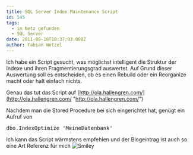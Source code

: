 ```yaml
---
title: SQL Server Index Maintenance Script
id: 545
tags:
  - im Netz gefunden
  - SQL Server
date: 2011-06-16T10:37:03.000Z
author: Fabian Wetzel
---
```


Ich habe ein Script gesucht, was möglichst intelligent die Struktur der Indexe und ihren Fragmentierungsgrad auswertet. Auf Grund dieser Auswertung soll es entscheiden, ob es einen Rebuild oder ein Reorganize macht oder halt einfach nichts.

Genau das tut das Script auf [http://ola.hallengren.com/](http://ola.hallengren.com/ "http://ola.hallengren.com/")

Nachdem man die Stored Procedure bei sich eingerichtet hat, genügt ein Aufruf von
  <pre>dbo.IndexOptimize 'MeineDatenbank'</pre>

Ich kann das Script wärmstens empfehlen und der Blogeintrag ist auch so eine Art Referenz für mich ![Smiley](https://az275061.vo.msecnd.net/blogmedia/2011/06/wlEmoticon-smile.png)
